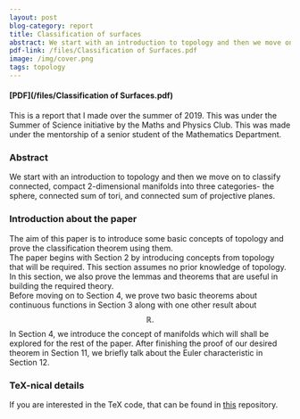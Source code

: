 ```yaml
---
layout: post
blog-category: report
title: Classification of surfaces
abstract: We start with an introduction to topology and then we move on to classify connected, compact 2-dimensional manifolds into three categories- the sphere, connected sum of tori, and connected sum of projective planes.
pdf-link: /files/Classification of Surfaces.pdf
image: /img/cover.png
tags: topology
---
```

#### [PDF](/files/Classification of Surfaces.pdf)  
This is a report that I made over the summer of 2019. This was under the Summer of Science initiative by the Maths and Physics Club. This was made under the mentorship of a senior student of the Mathematics Department.

### Abstract
We start with an introduction to topology and then we move on to classify connected, compact 2-dimensional manifolds into three categories- the sphere, connected sum of tori, and connected sum of projective planes.

### Introduction about the paper
The aim of this paper is to introduce some basic concepts of topology and prove the classification theorem using them.  
The paper begins with Section 2 by introducing concepts from topology that will be required. This section assumes no prior knowledge of topology. In this section, we also prove the lemmas and theorems that are useful in building the required theory.  
Before moving on to Section 4, we prove two basic theorems about continuous functions in Section 3 along with one other result about $$\mathbb{R}.$$
In Section 4, we introduce the concept of manifolds which will shall be explored for the rest of the paper. After finishing the proof of our desired theorem in Section 11, we briefly talk about the Euler characteristic in Section 12.


### TeX-nical details
If you are interested in the TeX code, that can be found in [this](https://aryamanmaithani.github.io/classification-of-surfaces/) repository.